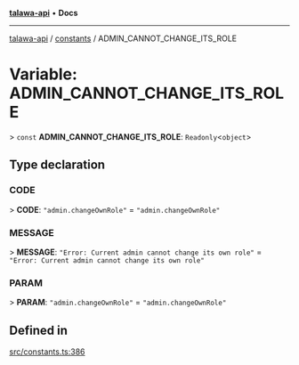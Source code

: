 [**talawa-api**](../../README.md) • **Docs**

***

[talawa-api](../../modules.md) / [constants](../README.md) / ADMIN\_CANNOT\_CHANGE\_ITS\_ROLE

# Variable: ADMIN\_CANNOT\_CHANGE\_ITS\_ROLE

\> `const` **ADMIN\_CANNOT\_CHANGE\_ITS\_ROLE**: `Readonly`\<`object`\>

## Type declaration

### CODE

\> **CODE**: `"admin.changeOwnRole"` = `"admin.changeOwnRole"`

### MESSAGE

\> **MESSAGE**: `"Error: Current admin cannot change its own role"` = `"Error: Current admin cannot change its own role"`

### PARAM

\> **PARAM**: `"admin.changeOwnRole"` = `"admin.changeOwnRole"`

## Defined in

[src/constants.ts:386](https://github.com/PalisadoesFoundation/talawa-api/blob/5e38dbf44e47f2fc703410fad29ab5c8f7f26c77/src/constants.ts#L386)
